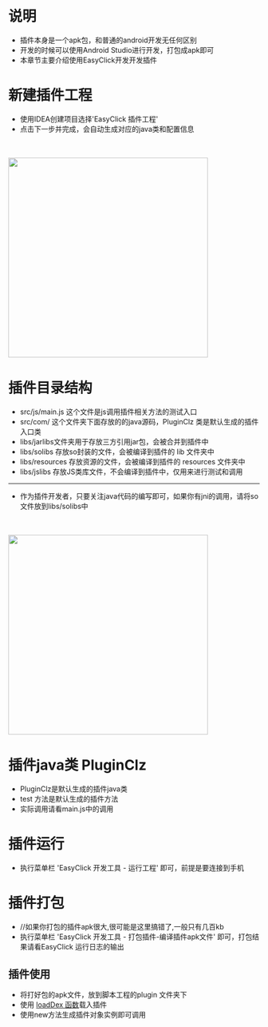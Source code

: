 # 说明
- 插件本身是一个apk包，和普通的android开发无任何区别
- 开发的时候可以使用Android Studio进行开发，打包成apk即可
- 本章节主要介绍使用EasyClick开发开发插件

# 新建插件工程
- 使用IDEA创建项目选择'EasyClick 插件工程'
- 点击下一步并完成，会自动生成对应的java类和配置信息
<br/>
<br/>
<img src='zh-cn/images/plugin-1.jpg' width='400' >

# 插件目录结构
- src/js/main.js 这个文件是js调用插件相关方法的测试入口
- src/com/ 这个文件夹下面存放的的java源码，PluginClz 类是默认生成的插件入口类
- libs/jarlibs文件夹用于存放三方引用jar包，会被合并到插件中
- libs/solibs 存放so封装的文件，会被编译到插件的 lib 文件夹中
- libs/resources 存放资源的文件，会被编译到插件的 resources 文件夹中
- libs/jslibs 存放JS类库文件，不会编译到插件中，仅用来进行测试和调用

----
- 作为插件开发者，只要关注java代码的编写即可，如果你有jni的调用，请将so文件放到libs/solibs中


<br/><br/>
<img src='zh-cn/images/plugin-2.jpg' width='400' >

# 插件java类 PluginClz
- PluginClz是默认生成的插件java类
- test 方法是默认生成的插件方法
- 实际调用请看main.js中的调用


# 插件运行
- 执行菜单栏 'EasyClick 开发工具 - 运行工程' 即可，前提是要连接到手机


# 插件打包
- //如果你打包的插件apk很大,很可能是这里搞错了,一般只有几百kb
- 执行菜单栏 'EasyClick 开发工具 - 打包插件-编译插件apk文件' 即可，打包结果请看EasyClick 运行日志的输出


## 插件使用

- 将打好包的apk文件，放到脚本工程的plugin 文件夹下
- 使用 [loadDex 函数](/zh-cn/funcs/global/global.md#loadDex)载入插件
- 使用new方法生成插件对象实例即可调用




